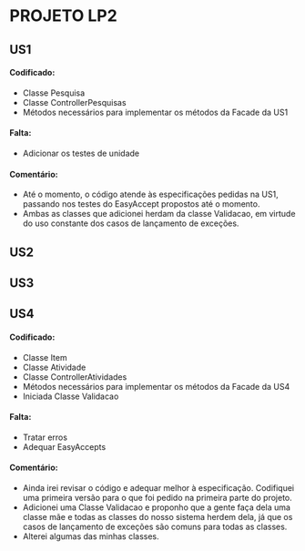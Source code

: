 # PROJETO LP2

## US1
#### Codificado:
- Classe Pesquisa
- Classe ControllerPesquisas
- Métodos necessários para implementar os métodos da Facade da US1
#### Falta:
- Adicionar os testes de unidade
#### Comentário:
- Até o momento, o código atende às especificações pedidas na US1, passando nos testes do EasyAccept propostos até o momento.
- Ambas as classes que adicionei herdam da classe Validacao, em virtude do uso constante dos casos de lançamento de exceções.

## US2

## US3

## US4
#### Codificado:
- Classe Item
- Classe Atividade
- Classe ControllerAtividades
- Métodos necessários para implementar os métodos da Facade da US4
- Iniciada Classe Validacao
#### Falta:
- Tratar erros
- Adequar EasyAccepts
#### Comentário:
- Ainda irei revisar o código e adequar melhor à especificação. Codifiquei uma primeira versão para o que foi pedido na primeira parte do projeto.
- Adicionei uma Classe Validacao e proponho que a gente faça dela uma classe mãe e todas as classes do nosso sistema herdem dela, já que os casos de lançamento de exceções são comuns para todas as classes. 
- Alterei algumas das minhas classes.
